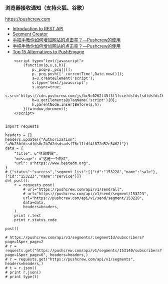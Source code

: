 

### 浏览器接收通知（支持火狐、谷歌）

https://pushcrew.com

- [Introduction to REST API](http://api.pushcrew.com/docs/introduction-to-rest-api)
- [Segment Creator](https://support.pushcrew.com/support/solutions/articles/9000126137-segment-creator)
- [手把手教你如何增加网站的点击率？—Pushcrew的使用](https://baijia.baidu.com/s?old_id=807269)
- [手把手教你如何增加网站的点击率？—Pushcrew的使用](http://www.guxiaobei.com/how-to-use-pushcrew-to-increase-the-website-click-rate.html)
- [Top 15 Alternatives to PushEngage](http://www.pfind.com/alternatives/pushengage)


```
    <script type="text/javascript">
        (function(p,u,s,h){
            p._pcq=p._pcq||[];
            p._pcq.push(['_currentTime',Date.now()]);
            s=u.createElement('script');
            s.type='text/javascript';
            s.async=true;
            s.src='https://cdn.pushcrew.com/js/bc9c0262f45f3f1fccefdsfdsfsdfdsfds16565f1ac21bb.js';
            h=u.getElementsByTagName('script')[0];
            h.parentNode.insertBefore(s,h);
        })(window,document);
    </script>


import requests

headers = {}
headers.update({"Authorization": "a9b23bfdssdfds0c2b7d2dsdsadsf76c11fdf4f872d52e3462f"})
data = {
    "title": u"登录提醒",
    "message": u"这是一个测试",
    "url": u"https://www.bestedm.org",
}
# {"status":"success","segment_list":[{"id":"153228","name":"sale"},{"id":"153223","name":"service"}]}
def post():
    r = requests.post(
        # url="https://pushcrew.com/api/v1/send/all",
        # url="https://pushcrew.com/api/v1/send/segment/153223",
        url="https://pushcrew.com/api/v1/send/segment/153228",
        data=data,
        headers=headers,
    )
    print r.text
    print r.status_code

post()

# https://pushcrew.com/api/v1/segments/:segmentId/subscribers?page=1&per_page=2
# r = requests.get("https://pushcrew.com/api/v1/segments/153140/subscribers?page=1&per_page=6", headers=headers,)
# r = requests.get("https://pushcrew.com/api/v1/segments", headers=headers,)
# t = r.json()
# print r.json()
# print type(t)
```